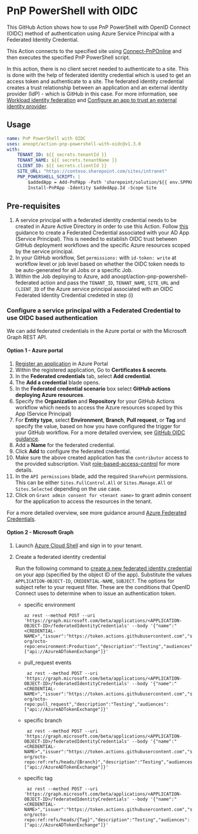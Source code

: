 # PnP PowerShell with OIDC
This GitHub Action shows how to use PnP PowerShell with OpenID Connect (OIDC) method of authentication using Azure Service Principal with a Federated Identity Credential.

This Action connects to the specified site using [Connect-PnPOnline](https://pnp.github.io/powershell/cmdlets/Connect-PnPOnline.html) and then executes the specified PnP PowerShell script.

In this action, there is no client secret needed to authenticate to a site. This is done with the help of federated identity credential which is used to get an access token and authenticate to a site. The federated identity credential creates a trust relationship between an application and an external identity provider (IdP) - which is GitHub in this case. For more information, see [Workload identity federation](https://learn.microsoft.com/en-us/azure/active-directory/develop/workload-identity-federation) and [Configure an app to trust an external identity provider](https://learn.microsoft.com/en-us/azure/active-directory/develop/workload-identity-federation-create-trust?pivots=identity-wif-apps-methods-azp).

## Usage
```yaml
name: PnP PowerShell with OIDC
uses: anoopt/action-pnp-powershell-with-oidc@v1.3.0
with:
    TENANT_ID: ${{ secrets.tenantId }}
    TENANT_NAME: ${{ secrets.tenantName }}
    CLIENT_ID: ${{ secrets.clientId }}
    SITE_URL: "https://contoso.sharepoint.com/sites/intranet"
    PNP_POWERSHELL_SCRIPT: |
        $addedApp = Add-PnPApp -Path 'sharepoint/solution/${{ env.SPPKG_FILE_NAME }}' -Scope Site -Overwrite
        Install-PnPApp -Identity $addedApp.Id -Scope Site
```

## Pre-requisites

1. A service principal with a federated identity credential needs to be created in Azure Active Directory in order to use this Action. Follow [this](#configure-a-service-principal-with-a-federated-credential-to-use-oidc-based-authentication) guidance to create a Federated Credential associated with your AD App (Service Principal). This is needed to establish OIDC trust between GitHub deployment workflows and the specific Azure resources scoped by the service principal.
2. In your GitHub workflow, Set `permissions:` with `id-token: write` at workflow level or job level based on whether the OIDC token needs to be auto-generated for all Jobs or a specific Job. 
3. Within the Job deploying to Azure, add anoopt/action-pnp-powershell-federated action and pass the `TENANT_ID`, `TENANT_NAME`, `SITE_URL` and `CLIENT_ID` of the Azure service principal associated with an OIDC Federated Identity Credential credeted in step (i)

### Configure a service principal with a Federated Credential to use OIDC based authentication

We can add federated credentials in the Azure portal or with the Microsoft Graph REST API.

#### Option 1 - Azure portal
1. [Register an application](https://docs.microsoft.com/en-us/azure/active-directory/develop/quickstart-register-app) in Azure Portal
2. Within the registered application, Go to **Certificates & secrets**.  
3. In the **Federated credentials** tab, select **Add credential**.  
4. The **Add a credential** blade opens.
5. In the **Federated credential scenario** box select **GitHub actions deploying Azure resources**.
6. Specify the **Organization** and **Repository** for your GitHub Actions workflow which needs to access the Azure resources scoped by this App (Service Principal) 
7. For **Entity type**, select **Environment**, **Branch**, **Pull request**, or **Tag** and specify the value, based on how you have configured the trigger for your GitHub workflow. For a more detailed overview, see [GitHub OIDC guidance]( https://docs.github.com/en/actions/deployment/security-hardening-your-deployments/about-security-hardening-with-openid-connect#defining-[…]dc-claims). 
8. Add a **Name** for the federated credential.
9. Click **Add** to configure the federated credential.
10. Make sure the above created application has the `contributor` access to the provided subscription. Visit [role-based-access-control](https://docs.microsoft.com/en-us/azure/role-based-access-control/role-assignments-portal?tabs=current#prerequisites) for more details.
11. In the `API permissions` blade, add the required `SharePoint` permissions. This can be either `Sites.FullControl.All` or `Sites.Manage.All` or `Sites.Selected` depending on the use case. 
12. Click on `Grant admin consent for <tenant name>` to grant admin consent for the application to access the resources in the tenant.

For a more detailed overview, see more guidance around [Azure Federated Credentials](https://docs.microsoft.com/en-us/azure/active-directory/develop/workload-identity-federation-create-trust-github). 

#### Option 2 - Microsoft Graph

1. Launch [Azure Cloud Shell](https://portal.azure.com/#cloudshell/) and sign in to your tenant.
1. Create a federated identity credential

    Run the following command to [create a new federated identity credential](https://docs.microsoft.com/en-us/graph/api/application-post-federatedidentitycredentials?view=graph-rest-beta&preserve-view=true) on your app (specified by the object ID of the app). Substitute the values `APPLICATION-OBJECT-ID`, `CREDENTIAL-NAME`, `SUBJECT`. The options for subject refer to your request filter. These are the conditions that OpenID Connect uses to determine when to issue an authentication token.  
    * specific environment
        ```azurecli
        az rest --method POST --uri 'https://graph.microsoft.com/beta/applications/<APPLICATION-OBJECT-ID>/federatedIdentityCredentials' --body '{"name":"<CREDENTIAL-NAME>","issuer":"https://token.actions.githubusercontent.com","subject":"repo:octo-org/octo-repo:environment:Production","description":"Testing","audiences":["api://AzureADTokenExchange"]}' 
        ```
    * pull_request events
       ```azurecli
        az rest --method POST --uri 'https://graph.microsoft.com/beta/applications/<APPLICATION-OBJECT-ID>/federatedIdentityCredentials' --body '{"name":"<CREDENTIAL-NAME>","issuer":"https://token.actions.githubusercontent.com","subject":"repo:octo-org/octo-repo:pull_request","description":"Testing","audiences":["api://AzureADTokenExchange"]}' 
        ```
    * specific branch
       ```azurecli
        az rest --method POST --uri 'https://graph.microsoft.com/beta/applications/<APPLICATION-OBJECT-ID>/federatedIdentityCredentials' --body '{"name":"<CREDENTIAL-NAME>","issuer":"https://token.actions.githubusercontent.com","subject":"repo:octo-org/octo-repo:ref:refs/heads/{Branch}","description":"Testing","audiences":["api://AzureADTokenExchange"]}' 
        ```
    * specific tag
       ```azurecli
        az rest --method POST --uri 'https://graph.microsoft.com/beta/applications/<APPLICATION-OBJECT-ID>/federatedIdentityCredentials' --body '{"name":"<CREDENTIAL-NAME>","issuer":"https://token.actions.githubusercontent.com","subject":"repo:octo-org/octo-repo:ref:refs/heads/{Tag}","description":"Testing","audiences":["api://AzureADTokenExchange"]}' 
        ```
